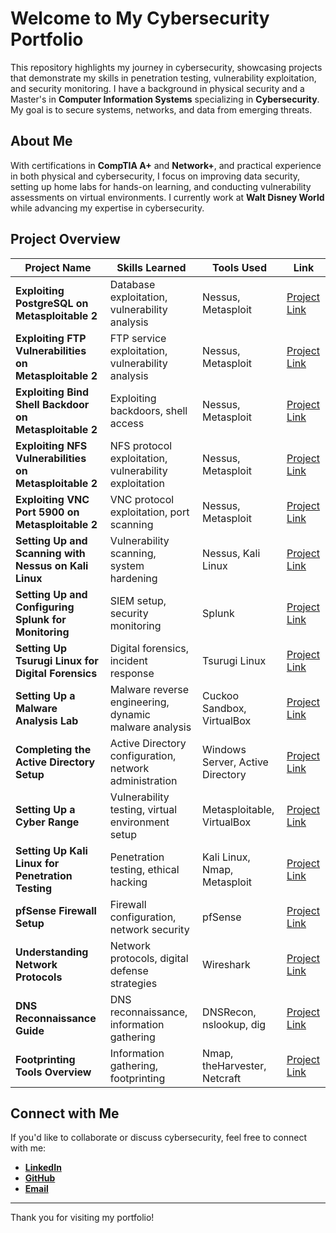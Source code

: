 # Welcome to My Cybersecurity Portfolio

This repository highlights my journey in cybersecurity, showcasing projects that demonstrate my skills in penetration testing, vulnerability exploitation, and security monitoring. I have a background in physical security and a Master's in **Computer Information Systems** specializing in **Cybersecurity**. My goal is to secure systems, networks, and data from emerging threats.

## About Me

With certifications in **CompTIA A+** and **Network+**, and practical experience in both physical and cybersecurity, I focus on improving data security, setting up home labs for hands-on learning, and conducting vulnerability assessments on virtual environments. I currently work at **Walt Disney World** while advancing my expertise in cybersecurity.

## Project Overview

| Project Name                                         | Skills Learned                                            | Tools Used                                      | Link                                                                                                         |
| ---------------------------------------------------- | -------------------------------------------------------- | ---------------------------------------------- | ------------------------------------------------------------------------------------------------------------ |
| **Exploiting PostgreSQL on Metasploitable 2**         | Database exploitation, vulnerability analysis             | Nessus, Metasploit                             | [Project Link](./exploiting-postgresql-metasploitable.html)                                                   |
| **Exploiting FTP Vulnerabilities on Metasploitable 2**| FTP service exploitation, vulnerability analysis          | Nessus, Metasploit                             | [Project Link](./exploiting-ftp-vulnerabilities.html)                                                        |
| **Exploiting Bind Shell Backdoor on Metasploitable 2**| Exploiting backdoors, shell access                        | Nessus, Metasploit                             | [Project Link](./exploiting-bind-shell-backdoor.html)                                                        |
| **Exploiting NFS Vulnerabilities on Metasploitable 2**| NFS protocol exploitation, vulnerability exploitation     | Nessus, Metasploit                             | [Project Link](./exploiting-nfs-vulnerabilities.html)                                                        |
| **Exploiting VNC Port 5900 on Metasploitable 2**      | VNC protocol exploitation, port scanning                  | Nessus, Metasploit                             | [Project Link](./exploiting-vnc-port.html)                                                                   |
| **Setting Up and Scanning with Nessus on Kali Linux** | Vulnerability scanning, system hardening                  | Nessus, Kali Linux                             | [Project Link](./nessus-scanning-kali-linux.html)                                                            |
| **Setting Up and Configuring Splunk for Monitoring**  | SIEM setup, security monitoring                           | Splunk                                         | [Project Link](./splunk-setup.html)                                                                          |
| **Setting Up Tsurugi Linux for Digital Forensics**    | Digital forensics, incident response                      | Tsurugi Linux                                  | [Project Link](./tsurugi-linux-dfir.html)                                                                    |
| **Setting Up a Malware Analysis Lab**                 | Malware reverse engineering, dynamic malware analysis     | Cuckoo Sandbox, VirtualBox                     | [Project Link](./malware-analysis-lab.html)                                                                  |
| **Completing the Active Directory Setup**             | Active Directory configuration, network administration    | Windows Server, Active Directory               | [Project Link](./active-directory-setup.html)                                                                |
| **Setting Up a Cyber Range**                          | Vulnerability testing, virtual environment setup          | Metasploitable, VirtualBox                     | [Project Link](./cyber-range-setup.html)                                                                     |
| **Setting Up Kali Linux for Penetration Testing**     | Penetration testing, ethical hacking                      | Kali Linux, Nmap, Metasploit                   | [Project Link](./kali-linux-penetration-testing.html)                                                        |
| **pfSense Firewall Setup**                            | Firewall configuration, network security                  | pfSense                                        | [Project Link](./pfsense-setup.html)                                                                         |
| **Understanding Network Protocols**                   | Network protocols, digital defense strategies             | Wireshark                                      | [Project Link](./understanding-network-protocols.html)                                                       |
| **DNS Reconnaissance Guide**                          | DNS reconnaissance, information gathering                 | DNSRecon, nslookup, dig                        | [Project Link](./dns-reconnaissance-guide.html)                                                              |
| **Footprinting Tools Overview**                       | Information gathering, footprinting                       | Nmap, theHarvester, Netcraft                   | [Project Link](./footprinting-tools-overview.html)                                                           |

## Connect with Me

If you'd like to collaborate or discuss cybersecurity, feel free to connect with me:

- **[LinkedIn](https://www.linkedin.com/in/jose-pacheco-cybersecurity)**
- **[GitHub](https://github.com/josepacheco)**
- **[Email](mailto:your-email@example.com)**

---

Thank you for visiting my portfolio!
